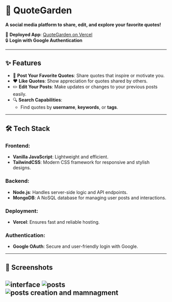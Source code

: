 # 🌱 QuoteGarden  

**A social media platform to share, edit, and explore your favorite quotes!**  

🚀 **Deployed App**: [QuoteGarden on Vercel](https://quote-garden-iota.vercel.app/)  
🔒 **Login with Google Authentication**  

---

## ✨ Features  
- 🌟 **Post Your Favorite Quotes**: Share quotes that inspire or motivate you.  
- ❤️ **Like Quotes**: Show appreciation for quotes shared by others.  
- ✏️ **Edit Your Posts**: Make updates or changes to your previous posts easily.  
- 🔍 **Search Capabilities**:  
  - Find quotes by **username**, **keywords**, or **tags**.  

---

## 🛠️ Tech Stack  
### Frontend:  
- **Vanilla JavaScript**: Lightweight and efficient.  
- **TailwindCSS**: Modern CSS framework for responsive and stylish designs.  

### Backend:  
- **Node.js**: Handles server-side logic and API endpoints.  
- **MongoDB**: A NoSQL database for managing user posts and interactions.  

### Deployment:  
- **Vercel**: Ensures fast and reliable hosting.  

### Authentication:  
- **Google OAuth**: Secure and user-friendly login with Google.  

---

## 📸 Screenshots  
![interface](https://i.imgur.com/fawdU0x.png)
![posts](https://i.imgur.com/IIS2yOF.png)
![posts creation and mamnagment](https://i.imgur.com/XpA58z0.png)
---



